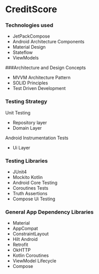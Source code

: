 # CreditScore

### Technologies used
- JetPackCompose
- Android Architecture Components
- Material Design
- Stateflow
- ViewModels

###Architecture and Design Concepts
- MVVM Architecture Pattern
- SOLID Principles
- Test Driven Development

### Testing Strategy

Unit Testing
- Repository layer
- Domain Layer

Android Instrumentation Tests
- Ui Layer

### Testing Libraries
- JUnit4
- Mockito Kotlin
- Android Core Testing
- Coroutines Tests
- Truth Assertions
- Compose Ui Testing

### General App Dependency Libraries
- Material
- AppCompat
- ConstraintLayout
- Hilt Android
- Retrofit
- OkHTTP
- Kotlin Coroutines
- ViewModel Lifecycle
- Compose